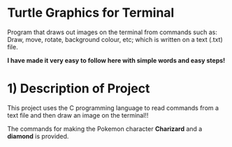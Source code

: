 # Turtle Graphics for Terminal
Program that draws out images on the terminal from commands such as: Draw, move, rotate, background colour, etc; which is written on a text (.txt) file.

**I have made it very easy to follow here with simple words and easy steps!**

# 1) Description of Project
This project uses the C programming language to read commands from a text file and then draw an image on the terminal!!

The commands for making the Pokemon character **Charizard** and a **diamond** is provided.
